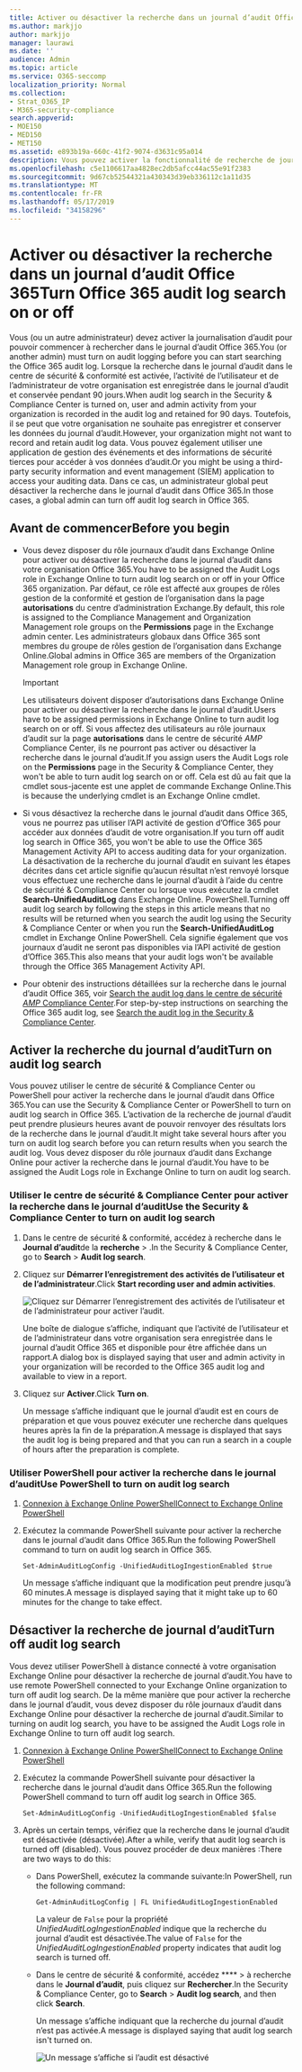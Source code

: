```yaml
---
title: Activer ou désactiver la recherche dans un journal d’audit Office 365
ms.author: markjjo
author: markjjo
manager: laurawi
ms.date: ''
audience: Admin
ms.topic: article
ms.service: O365-seccomp
localization_priority: Normal
ms.collection:
- Strat_O365_IP
- M365-security-compliance
search.appverid:
- MOE150
- MED150
- MET150
ms.assetid: e893b19a-660c-41f2-9074-d3631c95a014
description: Vous pouvez activer la fonctionnalité de recherche de journal d’audit dans le centre de sécurité & Compliance Center. Si vous changez d’avis, vous pouvez le désactiver à tout moment. Lorsque le paramètre de recherche du journal d’audit est désactivé, les administrateurs ne peuvent pas rechercher dans le journal d’audit Office 365 des activités de l’utilisateur et de l’administrateur dans votre organisation.
ms.openlocfilehash: c5e1106617aa4828ec2db5afcc44ac55e91f2383
ms.sourcegitcommit: 9d67cb52544321a430343d39eb336112c1a11d35
ms.translationtype: MT
ms.contentlocale: fr-FR
ms.lasthandoff: 05/17/2019
ms.locfileid: "34158296"
---
```

# <a name="turn-office-365-audit-log-search-on-or-off"></a><span data-ttu-id="3b2b8-105">Activer ou désactiver la recherche dans un journal d’audit Office 365</span><span class="sxs-lookup"><span data-stu-id="3b2b8-105">Turn Office 365 audit log search on or off</span></span>

<span data-ttu-id="3b2b8-106">Vous (ou un autre administrateur) devez activer la journalisation d’audit pour pouvoir commencer à rechercher dans le journal d’audit Office 365.</span><span class="sxs-lookup"><span data-stu-id="3b2b8-106">You (or another admin) must turn on audit logging before you can start searching the Office 365 audit log.</span></span> <span data-ttu-id="3b2b8-107">Lorsque la recherche dans le journal d’audit dans le centre de sécurité & conformité est activée, l’activité de l’utilisateur et de l’administrateur de votre organisation est enregistrée dans le journal d’audit et conservée pendant 90 jours.</span><span class="sxs-lookup"><span data-stu-id="3b2b8-107">When audit log search in the Security & Compliance Center is turned on, user and admin activity from your organization is recorded in the audit log and retained for 90 days.</span></span> <span data-ttu-id="3b2b8-108">Toutefois, il se peut que votre organisation ne souhaite pas enregistrer et conserver les données du journal d’audit.</span><span class="sxs-lookup"><span data-stu-id="3b2b8-108">However, your organization might not want to record and retain audit log data.</span></span> <span data-ttu-id="3b2b8-109">Vous pouvez également utiliser une application de gestion des événements et des informations de sécurité tierces pour accéder à vos données d’audit.</span><span class="sxs-lookup"><span data-stu-id="3b2b8-109">Or you might be using a third-party security information and event management (SIEM) application to access your auditing data.</span></span> <span data-ttu-id="3b2b8-110">Dans ce cas, un administrateur global peut désactiver la recherche dans le journal d’audit dans Office 365.</span><span class="sxs-lookup"><span data-stu-id="3b2b8-110">In those cases, a global admin can turn off audit log search in Office 365.</span></span>
  
## <a name="before-you-begin"></a><span data-ttu-id="3b2b8-111">Avant de commencer</span><span class="sxs-lookup"><span data-stu-id="3b2b8-111">Before you begin</span></span>

- <span data-ttu-id="3b2b8-112">Vous devez disposer du rôle journaux d’audit dans Exchange Online pour activer ou désactiver la recherche dans le journal d’audit dans votre organisation Office 365.</span><span class="sxs-lookup"><span data-stu-id="3b2b8-112">You have to be assigned the Audit Logs role in Exchange Online to turn audit log search on or off in your Office 365 organization.</span></span> <span data-ttu-id="3b2b8-113">Par défaut, ce rôle est affecté aux groupes de rôles gestion de la conformité et gestion de l’organisation dans la page **autorisations** du centre d’administration Exchange.</span><span class="sxs-lookup"><span data-stu-id="3b2b8-113">By default, this role is assigned to the Compliance Management and Organization Management role groups on the **Permissions** page in the Exchange admin center.</span></span> <span data-ttu-id="3b2b8-114">Les administrateurs globaux dans Office 365 sont membres du groupe de rôles gestion de l’organisation dans Exchange Online.</span><span class="sxs-lookup"><span data-stu-id="3b2b8-114">Global admins in Office 365 are members of the Organization Management role group in Exchange Online.</span></span> 
    
    > [!IMPORTANT]
    > <span data-ttu-id="3b2b8-115">Les utilisateurs doivent disposer d’autorisations dans Exchange Online pour activer ou désactiver la recherche dans le journal d’audit.</span><span class="sxs-lookup"><span data-stu-id="3b2b8-115">Users have to be assigned permissions in Exchange Online to turn audit log search on or off.</span></span> <span data-ttu-id="3b2b8-116">Si vous affectez des utilisateurs au rôle journaux d’audit sur la page **autorisations** dans le centre de sécurité _AMP_ Compliance Center, ils ne pourront pas activer ou désactiver la recherche dans le journal d’audit.</span><span class="sxs-lookup"><span data-stu-id="3b2b8-116">If you assign users the Audit Logs role on the **Permissions** page in the Security & Compliance Center, they won't be able to turn audit log search on or off.</span></span> <span data-ttu-id="3b2b8-117">Cela est dû au fait que la cmdlet sous-jacente est une applet de commande Exchange Online.</span><span class="sxs-lookup"><span data-stu-id="3b2b8-117">This is because the underlying cmdlet is an Exchange Online cmdlet.</span></span> 
  
- <span data-ttu-id="3b2b8-118">Si vous désactivez la recherche dans le journal d’audit dans Office 365, vous ne pourrez pas utiliser l’API activité de gestion d’Office 365 pour accéder aux données d’audit de votre organisation.</span><span class="sxs-lookup"><span data-stu-id="3b2b8-118">If you turn off audit log search in Office 365, you won't be able to use the Office 365 Management Activity API to access auditing data for your organization.</span></span> <span data-ttu-id="3b2b8-119">La désactivation de la recherche du journal d’audit en suivant les étapes décrites dans cet article signifie qu’aucun résultat n’est renvoyé lorsque vous effectuez une recherche dans le journal d’audit à l’aide du centre de sécurité & Compliance Center ou lorsque vous exécutez la cmdlet **Search-UnifiedAuditLog** dans Exchange Online. PowerShell.</span><span class="sxs-lookup"><span data-stu-id="3b2b8-119">Turning off audit log search by following the steps in this article means that no results will be returned when you search the audit log using the Security & Compliance Center or when you run the **Search-UnifiedAuditLog** cmdlet in Exchange Online PowerShell.</span></span> <span data-ttu-id="3b2b8-120">Cela signifie également que vos journaux d’audit ne seront pas disponibles via l’API activité de gestion d’Office 365.</span><span class="sxs-lookup"><span data-stu-id="3b2b8-120">This also means that your audit logs won't be available through the Office 365 Management Activity API.</span></span>  
    
- <span data-ttu-id="3b2b8-121">Pour obtenir des instructions détaillées sur la recherche dans le journal d’audit Office 365, voir [Search the audit log dans le centre de sécurité _AMP_ Compliance Center](search-the-audit-log-in-security-and-compliance.md).</span><span class="sxs-lookup"><span data-stu-id="3b2b8-121">For step-by-step instructions on searching the Office 365 audit log, see [Search the audit log in the Security & Compliance Center](search-the-audit-log-in-security-and-compliance.md).</span></span>
    
## <a name="turn-on-audit-log-search"></a><span data-ttu-id="3b2b8-122">Activer la recherche du journal d’audit</span><span class="sxs-lookup"><span data-stu-id="3b2b8-122">Turn on audit log search</span></span>

<span data-ttu-id="3b2b8-123">Vous pouvez utiliser le centre de sécurité & Compliance Center ou PowerShell pour activer la recherche dans le journal d’audit dans Office 365.</span><span class="sxs-lookup"><span data-stu-id="3b2b8-123">You can use the Security & Compliance Center or PowerShell to turn on audit log search in Office 365.</span></span> <span data-ttu-id="3b2b8-124">L’activation de la recherche de journal d’audit peut prendre plusieurs heures avant de pouvoir renvoyer des résultats lors de la recherche dans le journal d’audit.</span><span class="sxs-lookup"><span data-stu-id="3b2b8-124">It might take several hours after you turn on audit log search before you can return results when you search the audit log.</span></span> <span data-ttu-id="3b2b8-125">Vous devez disposer du rôle journaux d’audit dans Exchange Online pour activer la recherche dans le journal d’audit.</span><span class="sxs-lookup"><span data-stu-id="3b2b8-125">You have to be assigned the Audit Logs role in Exchange Online to turn on audit log search.</span></span>
  
### <a name="use-the-security--compliance-center-to-turn-on-audit-log-search"></a><span data-ttu-id="3b2b8-126">Utiliser le centre de sécurité & Compliance Center pour activer la recherche dans le journal d’audit</span><span class="sxs-lookup"><span data-stu-id="3b2b8-126">Use the Security & Compliance Center to turn on audit log search</span></span>

1. <span data-ttu-id="3b2b8-127">Dans le centre de sécurité & conformité, accédez à recherche dans le **Journal d’audit**de la **recherche** \> .</span><span class="sxs-lookup"><span data-stu-id="3b2b8-127">In the Security & Compliance Center, go to **Search** \> **Audit log search**.</span></span>
    
2. <span data-ttu-id="3b2b8-128">Cliquez sur **Démarrer l’enregistrement des activités de l’utilisateur et de l’administrateur**.</span><span class="sxs-lookup"><span data-stu-id="3b2b8-128">Click **Start recording user and admin activities**.</span></span>
    
    ![Cliquez sur Démarrer l’enregistrement des activités de l’utilisateur et de l’administrateur pour activer l’audit.](media/39a9d35f-88d0-4bbe-a962-0be2f838e2bf.png)
  
    <span data-ttu-id="3b2b8-130">Une boîte de dialogue s’affiche, indiquant que l’activité de l’utilisateur et de l’administrateur dans votre organisation sera enregistrée dans le journal d’audit Office 365 et disponible pour être affichée dans un rapport.</span><span class="sxs-lookup"><span data-stu-id="3b2b8-130">A dialog box is displayed saying that user and admin activity in your organization will be recorded to the Office 365 audit log and available to view in a report.</span></span> 
    
3. <span data-ttu-id="3b2b8-131">Cliquez sur **Activer**.</span><span class="sxs-lookup"><span data-stu-id="3b2b8-131">Click **Turn on**.</span></span>
    
    <span data-ttu-id="3b2b8-132">Un message s’affiche indiquant que le journal d’audit est en cours de préparation et que vous pouvez exécuter une recherche dans quelques heures après la fin de la préparation.</span><span class="sxs-lookup"><span data-stu-id="3b2b8-132">A message is displayed that says the audit log is being prepared and that you can run a search in a couple of hours after the preparation is complete.</span></span>
    
### <a name="use-powershell-to-turn-on-audit-log-search"></a><span data-ttu-id="3b2b8-133">Utiliser PowerShell pour activer la recherche dans le journal d’audit</span><span class="sxs-lookup"><span data-stu-id="3b2b8-133">Use PowerShell to turn on audit log search</span></span>

1. [<span data-ttu-id="3b2b8-134">Connexion à Exchange Online PowerShell</span><span class="sxs-lookup"><span data-stu-id="3b2b8-134">Connect to Exchange Online PowerShell</span></span>](https://go.microsoft.com/fwlink/p/?LinkID=396554)
    
2. <span data-ttu-id="3b2b8-135">Exécutez la commande PowerShell suivante pour activer la recherche dans le journal d’audit dans Office 365.</span><span class="sxs-lookup"><span data-stu-id="3b2b8-135">Run the following PowerShell command to turn on audit log search in Office 365.</span></span>
    
    ```
    Set-AdminAuditLogConfig -UnifiedAuditLogIngestionEnabled $true
    ```

    <span data-ttu-id="3b2b8-136">Un message s’affiche indiquant que la modification peut prendre jusqu’à 60 minutes.</span><span class="sxs-lookup"><span data-stu-id="3b2b8-136">A message is displayed saying that it might take up to 60 minutes for the change to take effect.</span></span>
  
## <a name="turn-off-audit-log-search"></a><span data-ttu-id="3b2b8-137">Désactiver la recherche de journal d’audit</span><span class="sxs-lookup"><span data-stu-id="3b2b8-137">Turn off audit log search</span></span>

<span data-ttu-id="3b2b8-138">Vous devez utiliser PowerShell à distance connecté à votre organisation Exchange Online pour désactiver la recherche de journal d’audit.</span><span class="sxs-lookup"><span data-stu-id="3b2b8-138">You have to use remote PowerShell connected to your Exchange Online organization to turn off audit log search.</span></span> <span data-ttu-id="3b2b8-139">De la même manière que pour activer la recherche dans le journal d’audit, vous devez disposer du rôle journaux d’audit dans Exchange Online pour désactiver la recherche de journal d’audit.</span><span class="sxs-lookup"><span data-stu-id="3b2b8-139">Similar to turning on audit log search, you have to be assigned the Audit Logs role in Exchange Online to turn off audit log search.</span></span>
  
1. [<span data-ttu-id="3b2b8-140">Connexion à Exchange Online PowerShell</span><span class="sxs-lookup"><span data-stu-id="3b2b8-140">Connect to Exchange Online PowerShell</span></span>](https://go.microsoft.com/fwlink/p/?LinkID=396554)
    
2. <span data-ttu-id="3b2b8-141">Exécutez la commande PowerShell suivante pour désactiver la recherche dans le journal d’audit dans Office 365.</span><span class="sxs-lookup"><span data-stu-id="3b2b8-141">Run the following PowerShell command to turn off audit log search in Office 365.</span></span>
    
    ```
    Set-AdminAuditLogConfig -UnifiedAuditLogIngestionEnabled $false
    ```

3. <span data-ttu-id="3b2b8-142">Après un certain temps, vérifiez que la recherche dans le journal d’audit est désactivée (désactivée).</span><span class="sxs-lookup"><span data-stu-id="3b2b8-142">After a while, verify that audit log search is turned off (disabled).</span></span> <span data-ttu-id="3b2b8-143">Vous pouvez procéder de deux manières :</span><span class="sxs-lookup"><span data-stu-id="3b2b8-143">There are two ways to do this:</span></span>
    
    - <span data-ttu-id="3b2b8-144">Dans PowerShell, exécutez la commande suivante:</span><span class="sxs-lookup"><span data-stu-id="3b2b8-144">In PowerShell, run the following command:</span></span>

        ```
        Get-AdminAuditLogConfig | FL UnifiedAuditLogIngestionEnabled
        ```

        <span data-ttu-id="3b2b8-145">La valeur de `False` pour la propriété _UnifiedAuditLogIngestionEnabled_ indique que la recherche du journal d’audit est désactivée.</span><span class="sxs-lookup"><span data-stu-id="3b2b8-145">The value of  `False` for the  _UnifiedAuditLogIngestionEnabled_ property indicates that audit log search is turned off.</span></span> 
    
    - <span data-ttu-id="3b2b8-146">Dans le centre de sécurité & conformité, accédez \*\*\*\* \> à recherche dans le **Journal d’audit**, puis cliquez sur **Rechercher**.</span><span class="sxs-lookup"><span data-stu-id="3b2b8-146">In the Security & Compliance Center, go to **Search** \> **Audit log search**, and then click **Search**.</span></span>
    
      <span data-ttu-id="3b2b8-147">Un message s’affiche indiquant que la recherche du journal d’audit n’est pas activée.</span><span class="sxs-lookup"><span data-stu-id="3b2b8-147">A message is displayed saying that audit log search isn't turned on.</span></span> 
    
      ![Un message s’affiche si l’audit est désactivé](media/dca53da6-1cbe-4fa3-9860-f0d674de9538.png)
